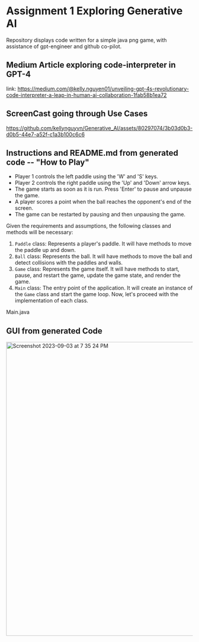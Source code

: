 # Assignment 1 Exploring Generative AI
Repository displays code written for a simple java png game, with assistance of gpt-engineer and github co-pilot.

## Medium Article exploring code-interpreter in GPT-4
link:
https://medium.com/@kelly.nguyen01/unveiling-gpt-4s-revolutionary-code-interpreter-a-leap-in-human-ai-collaboration-1fab58b1ea72
## ScreenCast going through Use Cases

https://github.com/kellynguyvn/Generative_AI/assets/80297074/3b03d0b3-d0b5-44e7-a52f-c1a3b100c6c6


## Instructions and README.md from generated code -- "How to Play"

- Player 1 controls the left paddle using the 'W' and 'S' keys.
- Player 2 controls the right paddle using the 'Up' and 'Down' arrow keys.
- The game starts as soon as it is run. Press 'Enter' to pause and unpause the game.
- A player scores a point when the ball reaches the opponent's end of the screen.
- The game can be restarted by pausing and then unpausing the game.

Given the requirements and assumptions, the following classes and methods will be necessary:

1. `Paddle` class: Represents a player's paddle. It will have methods to move the paddle up and down.
2. `Ball` class: Represents the ball. It will have methods to move the ball and detect collisions with the paddles and walls.
3. `Game` class: Represents the game itself. It will have methods to start, pause, and restart the game, update the game state, and render the game.
4. `Main` class: The entry point of the application. It will create an instance of the `Game` class and start the game loop.
Now, let's proceed with the implementation of each class.

Main.java

## GUI from generated Code
<img width="791" alt="Screenshot 2023-09-03 at 7 35 24 PM" src="https://github.com/kellynguyvn/Generative_AI/assets/80297074/0a6c5efb-f0b7-47bf-a274-a453c3b2d8b6">

